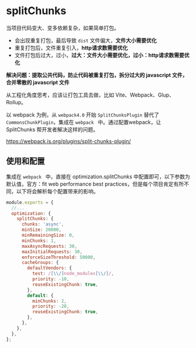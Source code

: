# splitChunks

当项目代码变大、变多依赖复杂，如果简单打包。

- 会出现重复打包，最后导致 `dist` 文件偏大，**文件大小需要优化**
- 重复打包后，文件重复引入，**http请求数需要优化**
- 文件打包后过大，过小，**过大：文件大小需要优化，过小：http请求数需要优化**

**解决问题：提取公共代码，防止代码被重复打包，拆分过大的 javascript 文件，合并零散的 javascript 文件**

从工程化角度思考，应该让打包工具去做，比如 Vite、Webpack、Glup、Rollup。

以 webpack 为例，从 `webpack4.0` 开始 `SplitChunksPlugin` 替代了 `CommonsChunkPlugin`，集成在 `webpack ` 中。通过配置webpack，让 SplitChunks 帮开发者解决这样的问题。



https://webpack.js.org/plugins/split-chunks-plugin/



## 使用和配置

集成在 `webpack ` 中，直接在 optimization.splitChunks 中配置即可，以下参数为默认值，官方：fit web performance best practices，但是每个项目肯定有所不同，以下将会解析每个配置带来的影响。

```js
module.exports = {
  //...
  optimization: {
    splitChunks: {
      chunks: 'async',
      minSize: 20000,
      minRemainingSize: 0,
      minChunks: 1,
      maxAsyncRequests: 30,
      maxInitialRequests: 30,
      enforceSizeThreshold: 50000,
      cacheGroups: {
        defaultVendors: {
          test: /[\\/]node_modules[\\/]/,
          priority: -10,
          reuseExistingChunk: true,
        },
        default: {
          minChunks: 2,
          priority: -20,
          reuseExistingChunk: true,
        },
      },
    },
  },
};
```

